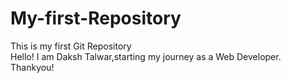 # My-first-Repository
This is my first Git Repository
<br>
Hello! I am Daksh Talwar,starting my journey as a Web Developer.
<br>
Thankyou!
